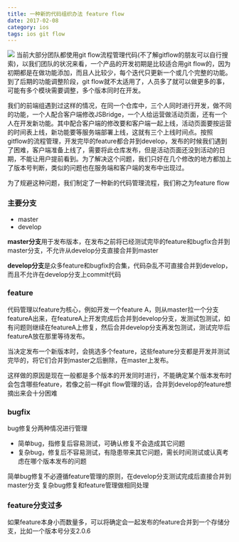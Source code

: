 ```yaml
---
title: 一种新的代码组织办法 feature flow
date: 2017-02-08
category: ios
tags: ios git flow
---
```

![ ](http://o4a7cbihz.qnssl.com/cover/a5cad079-8630-462f-98b6-6c634d535eb6)
当前大部分团队都使用git flow流程管理代码(不了解gitflow的朋友可以自行搜索)，以我们团队的状况来看，一个产品的开发初期是比较适合用git flow的，因为初期都是在做功能添加，而且人比较少，每个迭代只更新一个或几个完整的功能。到了后期的功能调整阶段，git flow就不太适用了，人员多了就可以做更多的事，可能有多个模块需要调整，多个版本同时在开发。

我们的前端组遇到过这样的情况，在同一个仓库中，三个人同时进行开发，做不同的功能，一个人配合客户端修改JSBridge，一个人给运营做活动页面，还有一个人在开发新功能。其中配合客户端的修改要和客户端一起上线，活动页面要按运营的时间表上线，新功能要等服务端部署上线，这就有三个上线时间点。按照gitflow的流程管理，开发完毕的feature都合并到develop，发布的时候我们遇到了困难，客户端准备上线了，需要将此仓库发布，但是活动页面还没到活动的日期，不能让用户提前看到。为了解决这个问题，我们只好在几个修改的地方都加上了版本号判断，类似的问题也在服务端和客户端的发布中出现过。

为了规避这种问题，我们制定了一种新的代码管理流程，我们称之为feature flow

### 主要分支
- master
- develop

<strong>master分支</strong>用于发布版本，在发布之前将已经测试完毕的feature和bugfix合并到master分支，不允许从develop分支直接合并到master

<strong>develop分支</strong>是众多feature和bugfix的合集，代码杂乱不可直接合并到develop，而且不允许在develop分支上commit代码

### feature
代码管理以feature为核心，例如开发一个feature A，则从master拉一个分支featureA出来，在featureA上开发完成后合并到develop分支，发测试包测试，如有问题则继续在featureA上修复，然后合并develop分支再发包测试，测试完毕后featureA放在那里等待发布。

当决定发布一个新版本时，会挑选多个feature，这些feature分支都是开发并测试完毕的，将它们合并到master之后删除，在master上发布。

这样做的原因是现在一般都是多个版本的开发同时进行，不能确定某个版本发布时会包含哪些feature，若像之前一样git flow管理的话，合并到develop的feature想摘出来会十分困难

### bugfix
bug修复分两种情况进行管理

- 简单bug，指修复后容易测试，可确认修复不会造成其它问题
- 复杂bug，修复后不容易测试，有隐患带来其它问题，需长时间测试或认真考虑在哪个版本发布的问题

简单bug修复不必遵循feature管理的原则，在develop分支测试完成后直接合并到master分支
复杂bug修复和feature管理做相同处理


### feature分支过多
如果feature本身小而数量多，可以将确定会一起发布的feature合并到一个存储分支，比如一个版本号分支2.0.6